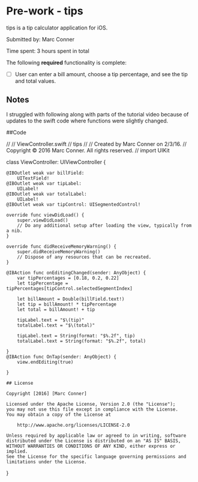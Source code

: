 # Pre-work - tips

tips is a tip calculator application for iOS.

Submitted by: Marc Conner

Time spent: 3 hours spent in total

The following **required** functionality is complete:
* [ ] User can enter a bill amount, choose a tip percentage, and see the tip and total values.

## Notes
I struggled with following along with parts of the tutorial video because of updates to the swift code where functions were slightly changed.

##Code

//
//  ViewController.swift
//  tips
//
//  Created by Marc Conner on 2/3/16.
//  Copyright © 2016 Marc Conner. All rights reserved.
//
import UIKit

class ViewController: UIViewController {


    @IBOutlet weak var billField:
        UITextField!
    @IBOutlet weak var tipLabel:
        UILabel!
    @IBOutlet weak var totalLabel:
        UILabel!
    @IBOutlet weak var tipControl: UISegmentedControl!
   
    override func viewDidLoad() {
        super.viewDidLoad()
        // Do any additional setup after loading the view, typically from a nib.
    }

    override func didReceiveMemoryWarning() {
        super.didReceiveMemoryWarning()
        // Dispose of any resources that can be recreated.
    }

    @IBAction func onEditingChanged(sender: AnyObject) {
        var tipPercentages = [0.18, 0.2, 0.22]
        let tipPercentage = tipPercentages[tipControl.selectedSegmentIndex]
        
        let billAmount = Double(billField.text!)
        let tip = billAmount! * tipPercentage
        let total = billAmount! + tip
        
        tipLabel.text = "$\(tip)"
        totalLabel.text = "$\(total)"
        
        tipLabel.text = String(format: "$%.2f", tip)
        totalLabel.text = String(format: "$%.2f", total)
        
    }
    @IBAction func OnTap(sender: AnyObject) {
        view.endEditing(true)
        
    }
    
    ## License

    Copyright [2016] [Marc Conner]

    Licensed under the Apache License, Version 2.0 (the "License");
    you may not use this file except in compliance with the License.
    You may obtain a copy of the License at

        http://www.apache.org/licenses/LICENSE-2.0

    Unless required by applicable law or agreed to in writing, software
    distributed under the License is distributed on an "AS IS" BASIS,
    WITHOUT WARRANTIES OR CONDITIONS OF ANY KIND, either express or implied.
    See the License for the specific language governing permissions and
    limitations under the License.

}
